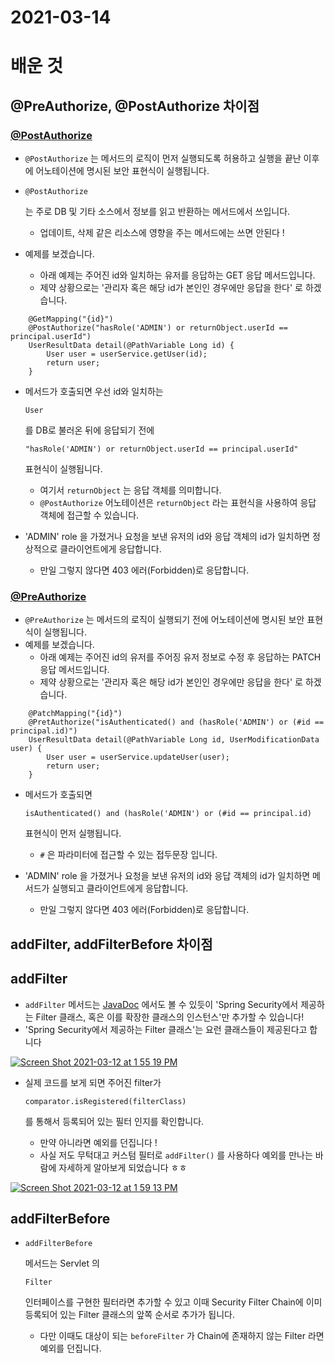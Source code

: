 # 2021-03-14

#  배운 것

## @PreAuthorize, @PostAuthorize 차이점

### [@PostAuthorize](https://github.com/PostAuthorize)

- `@PostAuthorize` 는 메서드의 로직이 먼저 실행되도록 허용하고 실행을 끝난 이후에 어노테이션에 명시된 보안 표현식이 실행됩니다.

- ```
  @PostAuthorize
  ```

   

  는 주로 DB 및 기타 소스에서 정보를 읽고 반환하는 메서드에서 쓰입니다.

  - 업데이트, 삭제 같은 리소스에 영향을 주는 메서드에는 쓰면 안된다 !

- 예제를 보겠습니다.

  - 아래 예제는 주어진 id와 일치하는 유저를 응답하는 GET 응답 메서드입니다.
  - 제약 상황으로는 '관리자 혹은 해당 id가 본인인 경우에만 응답을 한다' 로 하겠습니다.

```
    @GetMapping("{id}")
    @PostAuthorize("hasRole('ADMIN') or returnObject.userId == principal.userId")
    UserResultData detail(@PathVariable Long id) {
        User user = userService.getUser(id);
        return user;
    }
```

- 메서드가 호출되면 우선 id와 일치하는

   

  ```
  User
  ```

   

  를 DB로 불러온 뒤에 응답되기 전에

   

  ```
  "hasRole('ADMIN') or returnObject.userId == principal.userId"
  ```

   

  표현식이 실행됩니다.

  - 여기서 `returnObject` 는 응답 객체를 의미합니다.
  - `@PostAuthorize` 어노테이션은 `returnObject` 라는 표현식을 사용하여 응답 객체에 접근할 수 있습니다.

- 'ADMIN' role 을 가졌거나 요청을 보낸 유저의 id와 응답 객체의 id가 일치하면 정상적으로 클라이언트에게 응답합니다.

  - 만일 그렇지 않다면 403 에러(Forbidden)로 응답합니다.

### [@PreAuthorize](https://github.com/PreAuthorize)

- `@PreAuthorize` 는 메서드의 로직이 실행되기 전에 어노테이션에 명시된 보안 표현식이 실행됩니다.
- 예제를 보겠습니다.
  - 아래 예제는 주어진 id의 유저를 주어징 유저 정보로 수정 후 응답하는 PATCH 응답 메서드입니다.
  - 제약 상황으로는 '관리자 혹은 해당 id가 본인인 경우에만 응답을 한다' 로 하겠습니다.

```
    @PatchMapping("{id}")
    @PretAuthorize("isAuthenticated() and (hasRole('ADMIN') or (#id == principal.id)")
    UserResultData detail(@PathVariable Long id, UserModificationData user) {
        User user = userService.updateUser(user);
        return user;
    }
```

- 메서드가 호출되면

   

  ```
  isAuthenticated() and (hasRole('ADMIN') or (#id == principal.id)
  ```

   

  표현식이 먼저 실행됩니다.

  - `#` 은 파라미터에 접근할 수 있는 접두문장 입니다.

- 'ADMIN' role 을 가졌거나 요청을 보낸 유저의 id와 응답 객체의 id가 일치하면 메서드가 실행되고 클라이언트에게 응답합니다.

  - 만일 그렇지 않다면 403 에러(Forbidden)로 응답합니다.



## addFilter, addFilterBefore 차이점

## addFilter

- `addFilter` 메서드는 [JavaDoc](https://docs.spring.io/spring-security/site/docs/current/api/org/springframework/security/config/annotation/web/builders/HttpSecurity.html#addFilter-javax.servlet.Filter-) 에서도 볼 수 있듯이 'Spring Security에서 제공하는 Filter 클래스, 혹은 이를 확장한 클래스의 인스턴스'만 추가할 수 있습니다!
- 'Spring Security에서 제공하는 Filter 클래스'는 요런 클래스들이 제공된다고 합니다

[![Screen Shot 2021-03-12 at 1 55 19 PM](https://user-images.githubusercontent.com/18481400/110894119-a389f000-833a-11eb-814c-bad423368367.png)](https://user-images.githubusercontent.com/18481400/110894119-a389f000-833a-11eb-814c-bad423368367.png)

- 실제 코드를 보게 되면 주어진 filter가

   

  ```
  comparator.isRegistered(filterClass)
  ```

  를 통해서 등록되어 있는 필터 인지를 확인합니다.

  - 만약 아니라면 예외를 던집니다 !
  - 사실 저도 무턱대고 커스텀 필터로 `addFilter()` 를 사용하다 예외를 만나는 바람에 자세하게 알아보게 되었습니다 ㅎㅎ

[![Screen Shot 2021-03-12 at 1 59 13 PM](https://user-images.githubusercontent.com/18481400/110894515-58bca800-833b-11eb-98ba-69bd392a3d25.png)](https://user-images.githubusercontent.com/18481400/110894515-58bca800-833b-11eb-98ba-69bd392a3d25.png)

## addFilterBefore

- ```
  addFilterBefore
  ```

   

  메서드는 Servlet 의

   

  ```
  Filter
  ```

   

  인터페이스를 구현한 필터라면 추가할 수 있고 이때 Security Filter Chain에 이미 등록되어 있는 Filter 클래스의 앞쪽 순서로 추가가 됩니다.

  - 다만 이때도 대상이 되는 `beforeFilter` 가 Chain에 존재하지 않는 Filter 라면 예외를 던집니다.